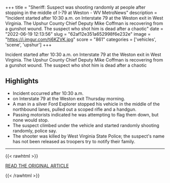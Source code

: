 +++
title = "Sheriff: Suspect was shooting randomly at people after stopping in the middle of I-79 at Weston - WV MetroNews"
description = "Incident started after 10:30 a.m. on Interstate 79 at the Weston exit in West Virginia. The Upshur County Chief Deputy Mike Coffman is recovering from a gunshot wound. The suspect who shot him is dead after a chaotic"
date = "2022-06-19 12:13:56"
slug = "62af12e351a652998f6e232e"
image = "https://i.imgur.com/tj6KZVK.jpg"
score = "861"
categories = ['vehicles', 'scene', 'upshur']
+++

Incident started after 10:30 a.m. on Interstate 79 at the Weston exit in West Virginia. The Upshur County Chief Deputy Mike Coffman is recovering from a gunshot wound. The suspect who shot him is dead after a chaotic

## Highlights

- Incident occurred after 10:30 a.m.
- on Interstate 79 at the Weston exit Thursday morning.
- A man in a silver Ford Explorer stopped his vehicle in the middle of the northbound lanes, pulled out a scoped rifle and a handgun.
- Passing motorists indicated he was attempting to flag them down, but none would stop.
- The suspect climbed under the vehicle and started randomly shooting randomly, police say.
- The shooter was killed by West Virginia State Police; the suspect's name has not been released as troopers try to notify their family.

---

{{< rawhtml >}}
  <p class="article-category">
    <a target="_blank" href="https://wvmetronews.com/2022/06/16/deputy-wounded-suspect-dead-in-i-79-shootout/">READ THE ORIGINAL ARTICLE</a>
  </p>
{{< /rawhtml >}}
